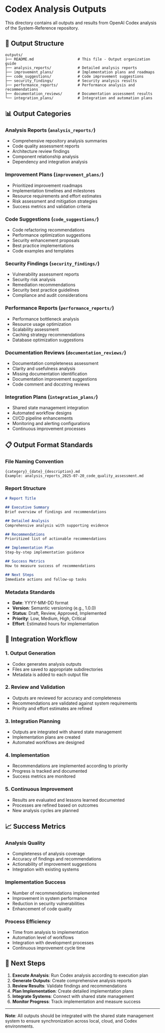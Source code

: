 # Codex Analysis Outputs

This directory contains all outputs and results from OpenAI Codex analysis of the System-Reference repository.

## 📁 Output Structure

```
outputs/
├── README.md                    # This file - Output organization guide
├── analysis_reports/            # Detailed analysis reports
├── improvement_plans/           # Implementation plans and roadmaps
├── code_suggestions/            # Code improvement suggestions
├── security_findings/           # Security analysis results
├── performance_reports/         # Performance analysis and recommendations
├── documentation_reviews/       # Documentation assessment results
└── integration_plans/           # Integration and automation plans
```

## 📊 Output Categories

### **Analysis Reports** (`analysis_reports/`)
- Comprehensive repository analysis summaries
- Code quality assessment reports
- Architecture review findings
- Component relationship analysis
- Dependency and integration analysis

### **Improvement Plans** (`improvement_plans/`)
- Prioritized improvement roadmaps
- Implementation timelines and milestones
- Resource requirements and effort estimates
- Risk assessment and mitigation strategies
- Success metrics and validation criteria

### **Code Suggestions** (`code_suggestions/`)
- Code refactoring recommendations
- Performance optimization suggestions
- Security enhancement proposals
- Best practice implementations
- Code examples and templates

### **Security Findings** (`security_findings/`)
- Vulnerability assessment reports
- Security risk analysis
- Remediation recommendations
- Security best practice guidelines
- Compliance and audit considerations

### **Performance Reports** (`performance_reports/`)
- Performance bottleneck analysis
- Resource usage optimization
- Scalability assessment
- Caching strategy recommendations
- Database optimization suggestions

### **Documentation Reviews** (`documentation_reviews/`)
- Documentation completeness assessment
- Clarity and usefulness analysis
- Missing documentation identification
- Documentation improvement suggestions
- Code comment and docstring reviews

### **Integration Plans** (`integration_plans/`)
- Shared state management integration
- Automated workflow designs
- CI/CD pipeline enhancements
- Monitoring and alerting configurations
- Continuous improvement processes

## 📋 Output Format Standards

### **File Naming Convention**
```
{category}_{date}_{description}.md
Example: analysis_reports_2025-07-20_code_quality_assessment.md
```

### **Report Structure**
```markdown
# Report Title

## Executive Summary
Brief overview of findings and recommendations

## Detailed Analysis
Comprehensive analysis with supporting evidence

## Recommendations
Prioritized list of actionable recommendations

## Implementation Plan
Step-by-step implementation guidance

## Success Metrics
How to measure success of recommendations

## Next Steps
Immediate actions and follow-up tasks
```

### **Metadata Standards**
- **Date**: YYYY-MM-DD format
- **Version**: Semantic versioning (e.g., 1.0.0)
- **Status**: Draft, Review, Approved, Implemented
- **Priority**: Low, Medium, High, Critical
- **Effort**: Estimated hours for implementation

## 🔄 Integration Workflow

### **1. Output Generation**
- Codex generates analysis outputs
- Files are saved to appropriate subdirectories
- Metadata is added to each output file

### **2. Review and Validation**
- Outputs are reviewed for accuracy and completeness
- Recommendations are validated against system requirements
- Priority and effort estimates are refined

### **3. Integration Planning**
- Outputs are integrated with shared state management
- Implementation plans are created
- Automated workflows are designed

### **4. Implementation**
- Recommendations are implemented according to priority
- Progress is tracked and documented
- Success metrics are monitored

### **5. Continuous Improvement**
- Results are evaluated and lessons learned documented
- Processes are refined based on outcomes
- New analysis cycles are planned

## 📈 Success Metrics

### **Analysis Quality**
- Completeness of analysis coverage
- Accuracy of findings and recommendations
- Actionability of improvement suggestions
- Integration with existing systems

### **Implementation Success**
- Number of recommendations implemented
- Improvement in system performance
- Reduction in security vulnerabilities
- Enhancement of code quality

### **Process Efficiency**
- Time from analysis to implementation
- Automation level of workflows
- Integration with development processes
- Continuous improvement cycle time

## 🚀 Next Steps

1. **Execute Analysis**: Run Codex analysis according to execution plan
2. **Generate Outputs**: Create comprehensive analysis reports
3. **Review Results**: Validate findings and recommendations
4. **Plan Implementation**: Create detailed implementation plans
5. **Integrate Systems**: Connect with shared state management
6. **Monitor Progress**: Track implementation and measure success

---

**Note**: All outputs should be integrated with the shared state management system to ensure synchronization across local, cloud, and Codex environments. 